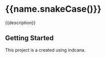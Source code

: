 # {{name.snakeCase()}}

{{description}}

## Getting Started

This project is a created using indcana.